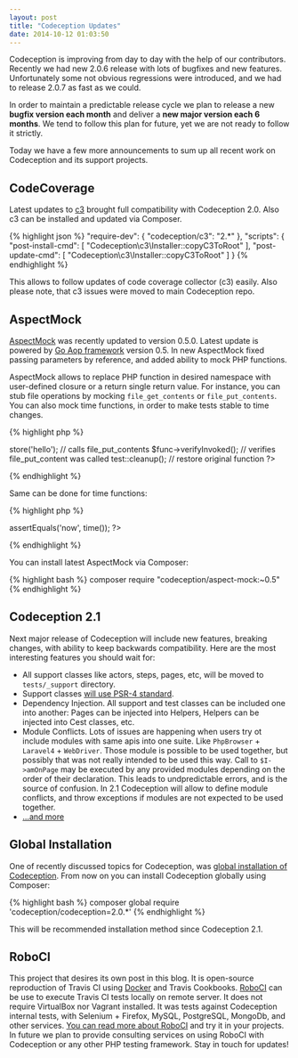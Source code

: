 ```yaml
---
layout: post
title: "Codeception Updates"
date: 2014-10-12 01:03:50
---
```


Codeception is improving from day to day with the help of our contributors. Recently we had new 2.0.6 release with lots of bugfixes and new features. Unfortunately some not obvious regressions were introduced, and we had to release 2.0.7 as fast as we could. 

In order to maintain a predictable release cycle we plan to release a new **bugfix version each month** and deliver a **new major version each 6 months**. We tend to follow this plan for future, yet we are not ready to follow it strictly.

Today we have a few more announcements to sum up all recent work on Codeception and its support projects.

## CodeCoverage

Latest updates to [c3](https://github.com/Codeception/c3) brought full compatibility with Codeception 2.0. Also c3 can be installed and updated via Composer. 

{% highlight json %}
"require-dev": {
    "codeception/c3": "2.*"
},
"scripts": {
    "post-install-cmd": [
        "Codeception\\c3\\Installer::copyC3ToRoot"
    ],
    "post-update-cmd": [
        "Codeception\\c3\\Installer::copyC3ToRoot"
    ]
}
{% endhighlight %}

This allows to follow updates of code coverage collector (c3) easily. Also please note, that c3 issues were moved to main Codeception repo. 

## AspectMock

[AspectMock](https://github.com/Codeception/AspectMock) was recently updated to version 0.5.0. Latest update is powered by [Go Aop framework](https://github.com/lisachenko/go-aop-php) version 0.5. In new AspectMock fixed passing parameters by reference, and added ability to mock PHP functions. 

AspectMock allows to replace PHP function in desired namespace with user-defined closure or a return single return value. For instance, you can stub file operations by mocking `file_get_contents` or `file_put_contents`. You can also mock time functions, in order to make tests stable to time changes.

{% highlight php %}
<?php
namespace App\Cache;

$func = test::func('App\Cache', 'file_put_contents');
$cache = new FileCache;
$cache->store('hello'); // calls file_put_contents
$func->verifyInvoked(); // verifies file_put_content was called
test::cleanup(); // restore original function
?>
{% endhighlight %}

Same can be done for time functions:

{% highlight php %}
<?php
namespace demo;
test::func('demo', 'time', 'now');
$this->assertEquals('now', time());
?>
{% endhighlight %}

You can install latest AspectMock via Composer:

{% highlight bash %}
composer require "codeception/aspect-mock:~0.5"
{% endhighlight %}

## Codeception 2.1 

Next major release of Codeception will include new features, breaking changes, with ability to keep backwards compatibility. Here are the most interesting features you should wait for:

* All support classes like actors, steps, pages, etc, will be moved to `tests/_support` directory.
* Support classes [will use PSR-4 standard](https://github.com/Codeception/Codeception/pull/1228).
* Dependency Injection. All support and test classes can be included one into another: Pages can be injected into Helpers, Helpers can be injected into Cest classes, etc. 
* Module Conflicts. Lots of issues are happening when users try ot include modules with same apis into one suite. Like `PhpBrowser` + `Laravel4` + `WebDriver`. Those module is possible to be used together, but possibly that was not really intended to be used this way. Call to `$I->amOnPage` may be executed by any provided modules depending on the order of their declaration. This leads to undpredictable errors, and is the source of confusion. In 2.1 Codeception will allow to define module conflicts, and throw exceptions if modules are not expected to be used together. 
* [...and more](https://github.com/Codeception/Codeception/issues?q=is%3Aopen+is%3Aissue+milestone%3A2.1)

## Global Installation

One of recently discussed topics for Codeception, was [global installation of Codeception](https://github.com/Codeception/Codeception/issues/1238). From now on you can install Codeception globally using Composer:

{% highlight bash %}
composer global require 'codeception/codeception=2.0.*'
{% endhighlight %}

This will be recommended installation method since Codeception 2.1.

## RoboCI

This project that desires its own post in this blog. It is open-source reproduction of Travis CI using [Docker](http://docker.io) and Travis Cookbooks. [RoboCI](https://github.com/Codegyre/RoboCI) can be use to execute Travis CI tests locally on remote server. It does not require VirtualBox nor Vagrant installed. It was tests against Codeception internal tests, with Selenium + Firefox, MySQL, PostgreSQL, MongoDb, and other services. [You can read more about RoboCI](http://phptest.club/t/roboci-run-travisci-builds-locally/170) and try it in your projects. In future we plan to provide consulting services on using RoboCI with Codeception or any other PHP testing framework. Stay in touch for updates!